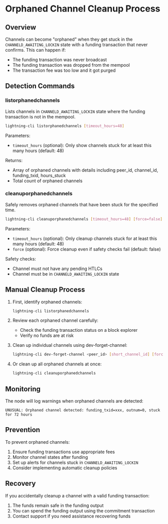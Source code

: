 # Orphaned Channel Cleanup Process

## Overview
Channels can become "orphaned" when they get stuck in the `CHANNELD_AWAITING_LOCKIN` state with a funding transaction that never confirms. This can happen if:
- The funding transaction was never broadcast
- The funding transaction was dropped from the mempool
- The transaction fee was too low and it got purged

## Detection Commands

### listorphanedchannels
Lists channels in `CHANNELD_AWAITING_LOCKIN` state where the funding transaction is not in the mempool.

```bash
lightning-cli listorphanedchannels [timeout_hours=48]
```

Parameters:
- `timeout_hours` (optional): Only show channels stuck for at least this many hours (default: 48)

Returns:
- Array of orphaned channels with details including peer_id, channel_id, funding_txid, hours_stuck
- Total count of orphaned channels

### cleanuporphanedchannels
Safely removes orphaned channels that have been stuck for the specified time.

```bash
lightning-cli cleanuporphanedchannels [timeout_hours=48] [force=false]
```

Parameters:
- `timeout_hours` (optional): Only cleanup channels stuck for at least this many hours (default: 48)
- `force` (optional): Force cleanup even if safety checks fail (default: false)

Safety checks:
- Channel must not have any pending HTLCs
- Channel must be in `CHANNELD_AWAITING_LOCKIN` state

## Manual Cleanup Process

1. First, identify orphaned channels:
   ```bash
   lightning-cli listorphanedchannels
   ```

2. Review each orphaned channel carefully:
   - Check the funding transaction status on a block explorer
   - Verify no funds are at risk

3. Clean up individual channels using dev-forget-channel:
   ```bash
   lightning-cli dev-forget-channel <peer_id> [short_channel_id] [force=true]
   ```

4. Or clean up all orphaned channels at once:
   ```bash
   lightning-cli cleanuporphanedchannels
   ```

## Monitoring

The node will log warnings when orphaned channels are detected:
```
UNUSUAL: Orphaned channel detected: funding_txid=xxx, outnum=0, stuck for 72 hours
```

## Prevention

To prevent orphaned channels:
1. Ensure funding transactions use appropriate fees
2. Monitor channel states after funding
3. Set up alerts for channels stuck in `CHANNELD_AWAITING_LOCKIN`
4. Consider implementing automatic cleanup policies

## Recovery

If you accidentally cleanup a channel with a valid funding transaction:
1. The funds remain safe in the funding output
2. You can spend the funding output using the commitment transaction
3. Contact support if you need assistance recovering funds